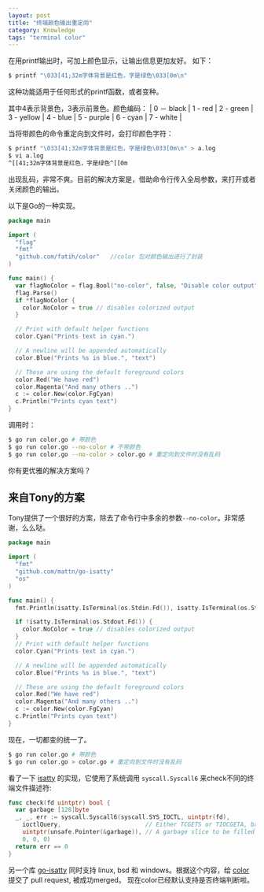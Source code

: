 ```yaml
---
layout: post
title: "终端颜色输出重定向"
category: Knowledge
tags: "terminal color"
---
```


在用printf输出时，可加上颜色显示，让输出信息更加友好。
如下：

```sh
$ printf "\033[41;32m字体背景是红色，字是绿色\033[0m\n"
```
这种功能适用于任何形式的printf函数，或者变种。

其中4表示背景色，3表示前景色。颜色编码：
| 0 － black | 1 - red | 2 - green | 3 - yellow | 4 - blue | 5 - purple | 6 - cyan | 7 - white |

<!-- more -->

当将带颜色的命令重定向到文件时，会打印颜色字符：

```sh
$ printf "\033[41;32m字体背景是红色，字是绿色\033[0m\n" > a.log
$ vi a.log
^[[41;32m字体背景是红色，字是绿色^[[0m
```

出现乱码，非常不爽。目前的解决方案是，借助命令行传入全局参数，来打开或者关闭颜色的输出。

以下是Go的一种实现。

```go
package main

import (
  "flag"
  "fmt"
  "github.com/fatih/color"   //color 包对颜色输出进行了封装
)

func main() {
  var flagNoColor = flag.Bool("no-color", false, "Disable color output")
  flag.Parse()
  if *flagNoColor {
    color.NoColor = true // disables colorized output
  }

  // Print with default helper functions
  color.Cyan("Prints text in cyan.")

  // A newline will be appended automatically
  color.Blue("Prints %s in blue.", "text")

  // These are using the default foreground colors
  color.Red("We have red")
  color.Magenta("And many others ..")
  c := color.New(color.FgCyan)
  c.Println("Prints cyan text")
}
```

调用时：

```sh
$ go run color.go # 带颜色
$ go run color.go --no-color # 不带颜色
$ go run color.go --no-color > color.go # 重定向到文件时没有乱码
```

你有更优雅的解决方案吗？

来自Tony的方案
------------

Tony提供了一个很好的方案，除去了命令行中多余的参数`--no-color`。非常感谢，么么哒。

```go
package main

import (
  "fmt"
  "github.com/mattn/go-isatty"
  "os"
)

func main() {
  fmt.Println(isatty.IsTerminal(os.Stdin.Fd()), isatty.IsTerminal(os.Stdout.Fd()))

  if !isatty.IsTerminal(os.Stdout.Fd()) {
    color.NoColor = true // disables colorized output
  }
  // Print with default helper functions
  color.Cyan("Prints text in cyan.")

  // A newline will be appended automatically
  color.Blue("Prints %s in blue.", "text")

  // These are using the default foreground colors
  color.Red("We have red")
  color.Magenta("And many others ..")
  c := color.New(color.FgCyan)
  c.Println("Prints cyan text")
}
```

现在，一切都变的统一了。

```sh
$ go run color.go # 带颜色
$ go run color.go > color.go # 重定向到文件时没有乱码
```

看了一下 [isatty](https://github.com/robertkrimen/isatty) 的实现，它使用了系统调用 `syscall.Syscall6` 来check不同的终端文件描述符:

```go
func check(fd uintptr) bool {
  var garbage [128]byte
  _, _, err := syscall.Syscall6(syscall.SYS_IOCTL, uintptr(fd),
    ioctlQuery,                        // Either TCGETS or TIOCGETA, basically request the termios struct
    uintptr(unsafe.Pointer(&garbage)), // A garbage slice to be filled with termios data
    0, 0, 0)
  return err == 0
}
```
另一个库 [go-isatty](https://github.com/mattn/go-isatty) 同时支持 linux, bsd 和 windows。根据这个内容，给 [color](https://github.com/fatih/color) 提交了 pull request, 被成功merged。 现在color已经默认支持是否终端判断啦。
